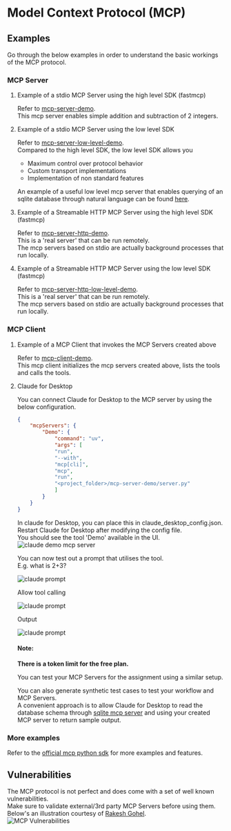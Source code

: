 # Model Context Protocol (MCP)

## Examples

Go through the below examples in order to understand the basic workings of the MCP protocol.  

### MCP Server

1. Example of a stdio MCP Server using the high level SDK (fastmcp)

    Refer to [mcp-server-demo](./mcp-server-demo/server.py).  
    This mcp server enables simple addition and subtraction of 2 integers.  

2. Example of a stdio MCP Server using the low level SDK

    Refer to [mcp-server-low-level-demo](./mcp-server-demo/server_low_level.py).  
    Compared to the high level SDK, the low level SDK allows you
    * Maximum control over protocol behavior
    * Custom transport implementations
    * Implementation of non standard features  

    An example of a useful low level mcp server that enables querying of an sqlite database through natural language can be found [here](https://github.com/modelcontextprotocol/servers-archived/blob/main/src/sqlite).  

3. Example of a Streamable HTTP MCP Server using the high level SDK (fastmcp)

    Refer to [mcp-server-http-demo](./mcp-server-demo/server_http.py).  
    This is a 'real server' that can be run remotely.  
    The mcp servers based on stdio are actually background processes that run locally.

4. Example of a Streamable HTTP MCP Server using the low level SDK (fastmcp)

    Refer to [mcp-server-http-low-level-demo](./mcp-server-demo/server_http_low_level.py).  
    This is a 'real server' that can be run remotely.  
    The mcp servers based on stdio are actually background processes that run locally.

### MCP Client

1. Example of a MCP Client that invokes the MCP Servers created above

    Refer to [mcp-client-demo](./mcp-client-demo/client.py).  
    This mcp client initializes the mcp servers created above, lists the tools and calls the tools.  

2. Claude for Desktop

    You can connect Claude for Desktop to the MCP server by using the below configuration.

    ```json
    {
        "mcpServers": {
            "Demo": {
                "command": "uv",
                "args": [
                "run",
                "--with",
                "mcp[cli]",
                "mcp",
                "run",
                "<project_folder>/mcp-server-demo/server.py"
                ]
            }
        }
    }
    ```

    In claude for Desktop, you can place this in claude_desktop_config.json.  
    Restart Claude for Desktop after modifying the config file.  
    You should see the tool 'Demo' available in the UI.
    ![claude demo mcp server](./images/claude-mcp-server.png)

    You can now test out a prompt that utilises the tool.  
    E.g. what is 2+3?

    ![claude prompt](./images/claude-prompt.png)

    Allow tool calling

    ![claude prompt](./images/claude-trust-tool.png)

    Output

    ![claude prompt](./images/claude-output.png)

    #### Note:

    **There is a token limit for the free plan.**

    You can test your MCP Servers for the assignment using a similar setup.

    You can also generate synthetic test cases to test your workflow and MCP Servers.  
    A convenient approach is to allow Claude for Desktop to read the database schema through [sqlite mcp server](https://github.com/modelcontextprotocol/servers-archived/blob/main/src/sqlite) and using your created MCP server to return sample output.

### More examples

Refer to the [official mcp python sdk](https://github.com/modelcontextprotocol/python-sdk/tree/main) for more examples and features.

## Vulnerabilities

The MCP protocol is not perfect and does come with a set of well known vulnerabilities.  
Make sure to validate external/3rd party MCP Servers before using them.  
Below's an illustration courtesy of [Rakesh Gohel](https://www.linkedin.com/in/rakeshgohel01).  
![MCP Vulnerabilities](./images/mcp-vulnerabilities.gif)